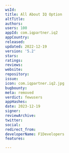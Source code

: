 ```yaml
---
wsId: 
title: All About IQ Option
altTitle: 
authors: 
users: 100
appId: com.iqpartner.iq2
appCountry: 
released: 
updated: 2022-12-19
version: '5.2'
stars: 
ratings: 
reviews: 
website: 
repository: 
issue: 
icon: com.iqpartner.iq2.jpg
bugbounty: 
meta: removed
verdict: fewusers
appHashes: 
date: 2023-12-19
signer: 
reviewArchive: 
twitter: 
social: 
redirect_from: 
developerName: F1Developers
features: 

---
```


